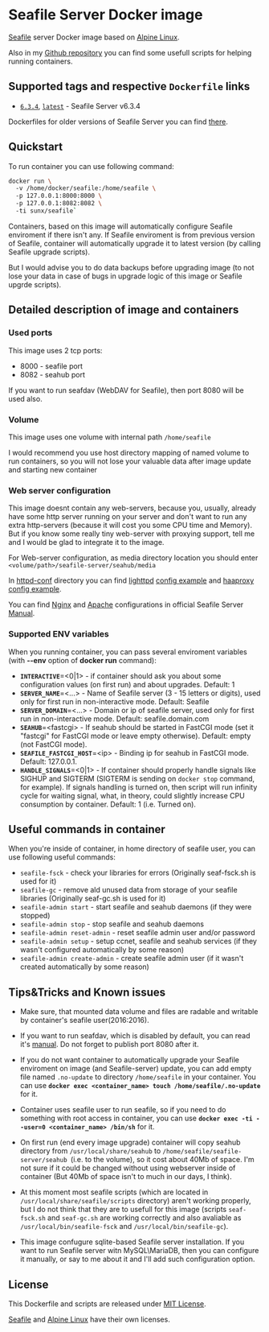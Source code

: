# Seafile Server Docker image
[Seafile](http://seafile.com/) server Docker image based on [Alpine Linux](https://hub.docker.com/_/alpine/).

Also in my [Github repository](https://github.com/VGoshev/seafile-docker) you can find some usefull scripts for helping running containers.

## Supported tags and respective `Dockerfile` links

* [`6.3.4`](https://github.com/VGoshev/seafile-docker/blob/6.3.4/docker/Dockerfile), [`latest`](https://github.com/VGoshev/seafile-docker/blob/master/docker/Dockerfile) - Seafile Server v6.3.4

Dockerfiles for older versions of Seafile Server you can find [there](https://github.com/VGoshev/seafile-docker/tags).

## Quickstart

To run container you can use following command:
```bash
docker run \  
  -v /home/docker/seafile:/home/seafile \  
  -p 127.0.0.1:8000:8000 \  
  -p 127.0.0.1:8082:8082 \  
  -ti sunx/seafile`
```
Containers, based on this image will automatically configure 
 Seafile enviroment if there isn't any. If Seafile enviroment is from previous version of Seafile, container will automatically upgrade it to latest version (by calling Seafile upgrade scripts).
 
But I would advise you to do data backups before upgrading image 
 (to not lose your data in case of bugs in upgrade logic of this image or Seafile upgrde scripts).

## Detailed description of image and containers

### Used ports

This image uses 2 tcp ports:
* 8000 - seafile port
* 8082 - seahub port

If you want to run seafdav (WebDAV for Seafile), then port 8080 will be used also.

### Volume
This image uses one volume with internal path `/home/seafile`

I would recommend you use host directory mapping of named volume to run containers, so you will not lose your valuable data after image update and starting new container

### Web server configuration

This image doesnt contain any web-servers, because you, usually, already have some http server running on your server and don't want to run any extra http-servers (because it will cost you some CPU time and Memory). But if you know some really tiny web-server with proxying support, tell me and I would be glad to integrate it to the image.


For Web-server configuration, as media directory location you should enter
`<volume/path>/seafile-server/seahub/media`

In [httpd-conf](https://github.com/VGoshev/seafile-docker/blob/master/httpd-conf/) directory you can find
[lighttpd](https://www.lighttpd.net/) [config example](https://github.com/VGoshev/seafile-docker/blob/master/httpd-conf/lighttpd.conf.example) and
[haaproxy](https://www.haproxy.com/) [config example](https://github.com/VGoshev/seafile-docker/blob/master/httpd-conf/haproxy.cfg).

You can find 
[Nginx](https://manual.seafile.com/deploy/deploy_with_nginx.html) and 
[Apache](https://manual.seafile.com/deploy/deploy_with_apache.html) 
configurations in official Seafile Server [Manual](https://manual.seafile.com/).

### Supported ENV variables

When you running container, you can pass several enviroment variables (with **--env** option of **docker run** command):
* **`INTERACTIVE`**=\<0|1> - if container should ask you about some configuration values (on first run) and about upgrades. Default: 1
* **`SERVER_NAME`**=\<...> - Name of Seafile server (3 - 15 letters or digits), used only for first run in non-interactive mode. Default: Seafile
* **`SERVER_DOMAIN`**=\<...> - Domain or ip of seafile server, used only for first run in non-interactive mode. Default: seafile.domain.com
* **`SEAHUB`**=\<fastcgi> - If seahub should be started in FastCGI mode (set it "fastcgi" for FastCGI mode or leave empty otherwise). Default: empty (not FastCGI mode).
* **`SEAFILE_FASTCGI_HOST`**=\<ip> - Binding ip for seahub in FastCGI mode. Default: 127.0.0.1.
* **`HANDLE_SIGNALS`**=\<0|1> - If container should properly handle signals like SIGHUP and SIGTERM (SIGTERM is sending on `docker stop` command, for example). If signals handling is turned on, then script will run infinity cycle for waiting signal, what, in theory, could slightly increase CPU consumption by container. Default: 1 (i.e. Turned on).

## Useful commands in container

When you're inside of container, in home directory of seafile user, you can use following useful commands:
* `seafile-fsck` - check your libraries for errors (Originally seaf-fsck.sh is used for it)
* `seafile-gc` - remove ald unused data from storage of your seafile libraries (Originally seaf-gc.sh is used for it)
* `seafile-admin start` - start seafile and seahub daemons (if they were stopped)
* `seafile-admin stop` - stop seafile and seahub daemons
* `seafile-admin reset-admin` - reset seafile admin user and/or password
* `seafile-admin setup` - setup ccnet, seafile and seahub services (if they wasn't configured automatically by some reason)
* `seafile-admin create-admin` - create seafile admin user (if it wasn't created automatically by some reason)

## Tips&amp;Tricks and Known issues

* Make sure, that mounted data volume and files are radable and writable by container's seafile user(2016:2016).

* If you want to run seafdav, which is disabled by default, you can read it's [manual](https://manual.seafile.com/extension/webdav.html). Do not forget to publish port 8080 after it.

* If you do not want container to automatically upgrade your Seafile enviroment on image (and Seafile-server) update, 
you can add empty file named `.no-update` to directory `/home/seafile` in your container. You can use **`docker exec <container_name> touch /home/seafile/.no-update`** for it.

* Container uses seafile user to run seafile, so if you need to do something with root access in container, you can use **`docker exec -ti --user=0 <container_name> /bin/sh`** for it.

* On first run (end every image upgrade) container will copy seahub directory from `/usr/local/share/seahub` to `/home/seafile/seafile-server/seahub `(i.e. to the volume), so it cost about 40Mb of space. I'm not sure if it could be changed without using webserver inside of container (But 40Mb of space isn't to much in our days, I think).

* At this moment most seafile scripts (which are located in `/usr/local/share/seafile/scripts` directory) aren't working properly, but I do not think that they are to usefull for this image (scripts `seaf-fsck.sh` and `seaf-gc.sh` are working correctly and also avaliable as `/usr/local/bin/seafile-fsck` and `/usr/local/bin/seafile-gc`).

* This image confugure sqlite-based Seafile server installation. If you want to run Seafile server witn MySQL\MariaDB, then you can configure it manually, or say to me about it and I'll add such configuration option.

## License

This Dockerfile and scripts are released under [MIT License](https://github.com/VGoshev/seafile-docker/blob/master/LICENSE).

[Seafile](https://github.com/haiwen/seafile/blob/master/LICENSE.txt) and [Alpine Linux](https://www.alpinelinux.org/) have their own licenses.
